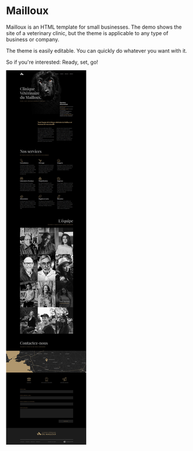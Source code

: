 # Mailloux

Mailloux is an HTML template for small businesses. The demo shows the site of a veterinary clinic, but the theme is applicable to any type of business or company. 

The theme is easily editable. You can quickly do whatever you want with it.

So if you're interested: Ready, set, go!

![Template Screenshot](./img/screenshot.jpg)